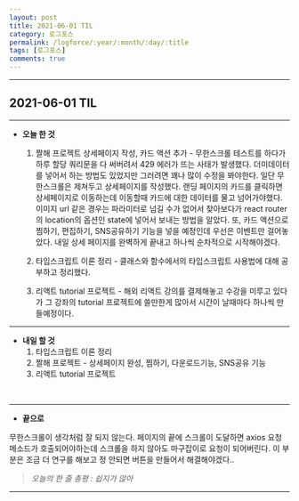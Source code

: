 ```yaml
---
layout: post
title: 2021-06-01 TIL
category: 로그포스
permalink: /logforce/:year/:month/:day/:title
tags: [로그포스]
comments: true
---
```


---

## 2021-06-01 TIL

---

- **오늘 한 것**

  1. 짤해 프로젝트 상세페이지 작성, 카드 액션 추가 - 무한스크롤 테스트를 하다가 하루 할당 쿼리문을 다 써버려서 429 에러가 뜨는 사태가 발생했다. 더미데이터를 넣어서 하는 방법도 있었지만 그러려면 꽤나 많이 수정을 봐야한다. 일단 무한스크롤은 제쳐두고 상세페이지를 작성했다. 랜딩 페이지의 카드를 클릭하면 상세페이지로 이동하는데 이동할때 카드에 대한 데이터를 물고 넘어가야했다. 이미지 url 같은 경우는 파라미터로 넘길 수가 없어서 찾아보다가 react router의 location의 옵션인 state에 넣어서 보내는 방법을 알았다. 또, 카드 액션으로 찜하기, 편집하기, SNS공유하기 기능을 넣을 예정인데 우선은 이벤트만 걸어놓았다. 내일 상세 페이지를 완벽하게 끝내고 하나씩 순차적으로 시작해야겠다.
     
  2. 타입스크립트 이론 정리 - 클래스와 함수에서의 타입스크립트 사용법에 대해 공부하고 정리했다. 
     
  3. 리액트 tutorial 프로젝트 - 해외 리액트 강의를 결제해놓고 수강을 미루고 있다가 그 강좌의 tutorial 프로젝트에 쓸만한게 많아서 시간이 날때마다 하나씩 만들예정이다. 

---

- **내일 할 것**
  1. 타입스크립트 이론 정리
  2. 짤해 프로젝트 - 상세페이지 완성, 찜하기, 다운로드기능, SNS공유 기능
  3. 리액트 tutorial 프로젝트

<br>

---

- **끝으로**

무한스크롤이 생각처럼 잘 되지 않는다. 페이지의 끝에 스크롤이 도달하면 axios 요청 메소드가 호출되어야하는데 스크롤을 하지 않아도 마구잡이로 요청이 되어버린다. 이 부분은 조금 더 연구를 해보고 정 안되면 버튼을 만들어서 해결해야겠다.. 

> _오늘의 한 줄 총평 : 쉽지가 않아_

---
